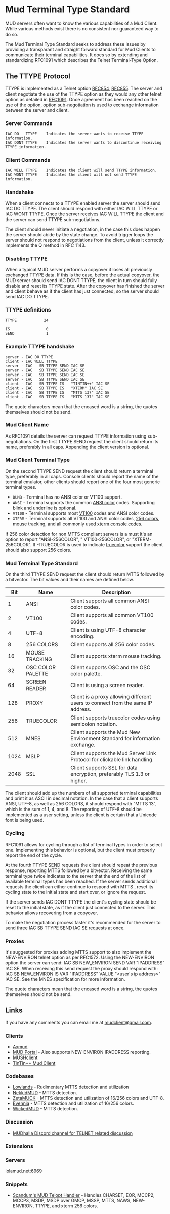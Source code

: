 # Mud Terminal Type Standard

MUD servers often want to know the various capabilities of a Mud Client. While various methods exist there is no
consistent nor guaranteed way to do so.

The Mud Terminal Type Standard seeks to address these issues by providing a transparant and straight forward standard
for Mud Clients to communicate their terminal capabilities. It does so by extending and standardizing RFC1091 which
describes the Telnet Terminal-Type Option.

## The TTYPE Protocol

TTYPE is implemented as a Telnet
option [RFC854](https://tintin.mudhalla.net/rfc/rfc854), [RFC855](https://tintin.mudhalla.net/rfc/rfc855). The server
and client negotiate the use of the TTYPE option as they would any other telnet option as detailed
in [RFC1091](https://tintin.mudhalla.net/rfc/rfc1091). Once agreement has been reached on the use of the option, option
sub-negotiation is used to exchange information between the server and client.

### Server Commands

```
IAC DO   TTYPE    Indicates the server wants to receive TTYPE information.
IAC DONT TTYPE    Indicates the server wants to discontinue receiving TTYPE information.
```

### Client Commands

```
IAC WILL TTYPE    Indicates the client will send TTYPE information.
IAC WONT TTYPE    Indicates the client will not send TTYPE information.
```

### Handshake

When a client connects to a TTYPE enabled server the server should send IAC DO TTYPE. The client should respond with
either IAC WILL TTYPE or IAC WONT TTYPE. Once the server receives IAC WILL TTYPE the client and the server can send
TTYPE sub-negotiations.

The client should never initiate a negotiation, in the case this does happen the server should abide by the state
change. To avoid trigger loops the server should not respond to negotiations from the client, unless it correctly
implements the Q method in RFC 1143.

### Disabling TTYPE

When a typical MUD server performs a copyover it loses all previously exchanged TTYPE data. If this is the case, before
the actual copyover, the MUD server should send IAC DONT TTYPE, the client in turn should fully disable and reset its
TTYPE state. After the copyover has finished the server and client behave as if the client has just connected, so the
server should send IAC DO TTYPE.

### TTYPE definitions

```
TTYPE            24

IS                0
SEND              1
```

### Example TTYPE handshake

```
server - IAC DO TTYPE
client - IAC WILL TTYPE
server - IAC   SB TTYPE SEND IAC SE
server - IAC   SB TTYPE SEND IAC SE
server - IAC   SB TTYPE SEND IAC SE
server - IAC   SB TTYPE SEND IAC SE
client - IAC   SB TTYPE IS   "TINTIN++" IAC SE
client - IAC   SB TTYPE IS   "XTERM" IAC SE
client - IAC   SB TTYPE IS   "MTTS 137" IAC SE
client - IAC   SB TTYPE IS   "MTTS 137" IAC SE
```

The quote characters mean that the encased word is a string, the quotes themselves should not be send.

### Mud Client Name

As RFC1091 details the server can request TTYPE information using sub-negotiations. On the first TTYPE SEND request the
client should return its name, preferably in all caps. Appending the client version is optional.

### Mud Client Terminal Type

On the second TTYPE SEND request the client should return a terminal type, preferably in all caps. Console clients
should report the name of the terminal emulator, other clients should report one of the four most generic terminal
types.

- `DUMB`    - Terminal has no ANSI color or VT100 support.
- `ANSI`    - Terminal supports the common [ANSI color](https://tintin.mudhalla.net/info/ansicolor) codes. Supporting
  blink and underline is optional.
- `VT100`    - Terminal supports most [VT100](https://tintin.mudhalla.net/info/vt100) codes and ANSI color codes.
- `XTERM`    - Terminal supports all VT100 and ANSI color
  codes, [256 colors](https://tintin.mudhalla.net/info/256color), mouse tracking, and all commonly
  used [xterm console codes](https://tintin.mudhalla.net/info/xterm).

If 256 color detection for non MTTS compliant servers is a must it's an option to report "ANSI-256COLOR", "
VT100-256COLOR", or "XTERM-256COLOR". If -TRUECOLOR is used to
indicate [truecolor](https://tintin.mudhalla.net/info/truecolor) support the client should also support 256 colors.

### Mud Terminal Type Standard

On the third TTYPE SEND request the client should return MTTS followed by a bitvector. The bit values and their names
are defined below.

| Bit  | Name              | Description                                                                     |
|------|-------------------|---------------------------------------------------------------------------------|
| 1    | ANSI              | Client supports all common ANSI color codes.                                    |
| 2    | VT100             | Client supports all common VT100 codes.                                         |
| 4    | UTF-8             | Client is using UTF-8 character encoding.                                       |
| 8    | 256 COLORS        | Client supports all 256 color codes.                                            |
| 16   | MOUSE TRACKING    | Client supports xterm mouse tracking.                                           | 
| 32   | OSC COLOR PALETTE | Client supports OSC and the OSC color palette.                                  |
| 64   | SCREEN READER     | Client is using a screen reader.                                                |
| 128  | PROXY             | Client is a proxy allowing different users to connect from the same IP address. |
| 256  | TRUECOLOR         | Client supports truecolor codes using semicolon notation.                       |
| 512  | MNES              | Client supports the Mud New Environment Standard for information exchange.      |
| 1024 | MSLP              | Client supports the Mud Server Link Protocol for clickable link handling.       |
| 2048 | SSL               | Client supports SSL for data encryption, preferably TLS 1.3 or higher.          |

The client should add up the numbers of all supported terminal capabilities and print it as ASCII in decimal notation.
In the case that a client supports ANSI, UTF-8, as well as 256 COLORS, it should respond with "MTTS 13", which is the
sum of 1, 4, and 8. The reporting of UTF-8 should be implemented as a user setting, unless the client is certain that a
Unicode font is being used.

### Cycling

RFC1091 allows for cycling through a list of terminal types in order to select one. Implementing this behavior is
optional, but the client must properly report the end of the cycle.

At the fourth TTYPE SEND requests the client should repeat the previous response, reporting MTTS followed by a
bitvector. Receiving the same terminal type twice indicates to the server that the end of the list of available terminal
types has been reached. If the server sends additional requests the client can either continue to respond with
MTTS <bitvector>, reset its cycling state to the initial state and start over, or ignore the request.

If the server sends IAC DONT TTYPE the client's cycling state should be reset to the initial state, as if the client
just connected to the server. This behavior allows recovering from a copyover.

To make the negotiation process faster it's recommended for the server to send three IAC SB TTYPE SEND IAC SE requests
at once.

### Proxies

It's suggested for proxies adding MTTS support to also implement the NEW-ENVIRON telnet option as per RFC1572. Using the
NEW-ENVIRON option the server can send: IAC SB NEW_ENVIRON SEND VAR "IPADDRESS" IAC SE. When receiving this send request
the proxy should respond with: IAC SB NEW_ENVIRON IS VAR "IPADDRESS" VALUE "<user's ip address>" IAC SE. See the MNES
specification for more information.

The quote characters mean that the encased word is a string, the quotes themselves should not be send.

## Links

If you have any comments you can email me at [mudclient@gmail.com](mailto:mudclient@gmail.com).

### Clients

- [Axmud](https://axmud.sourceforge.io/)
- [MUD Portal](http://mudportal.com/) - Also supports NEW-ENVIRON IPADDRESS reporting.
- [MUSHclient](http://http//www.gammon.com.au)
- [TinTin++ Mud Client](https://tintin.mudhalla.net/)

### Codebases

- [Lowlands](https://github.com/scandum/lowlands) - Rudimentary MTTS detection and utilization
- [NekkidMUD](https://github.com/scandum/nekkidmud) - MTTS detection.
- [ZetaMUCK](https://code.google.com/p/zetamuck) - MTTS detection and utilization of 16/256 colors and UTF-8.
- [Evennia](http://www.evennia.com/) - MTTS detection and utilization of 16/256 colors.
- [WickedMUD](https://github.com/scandum/wickedmud) - MTTS detection.

### Discussion

- [MUDhalla Discord channel for TELNET related discussion](https://discord.gg/m3wZeSq)

### Extensions

### Servers

lolamud.net:6969

### Snippets

- [Scandum's MUD Telopt Handler](https://github.com/scandum/mth) - Handles CHARSET, EOR, MCCP2, MCCP3, MSDP, MSDP over
  GMCP, MSSP, MTTS, NAWS, NEW-ENVIRON, TTYPE, and xterm 256 colors.










